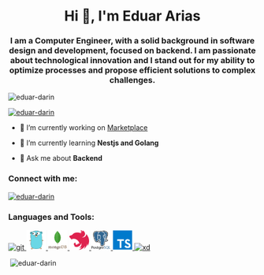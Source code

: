 <h1 align="center">Hi 👋, I'm Eduar Arias</h1>
<h3 align="center">I am a Computer Engineer, with a solid background in software design and development, focused on backend. I am passionate about technological innovation and I stand out for my ability to optimize processes and propose efficient solutions to complex challenges.</h3>

<p align="left"> <img src="https://komarev.com/ghpvc/?username=eduar-darin&label=Profile%20views&color=0e75b6&style=flat" alt="eduar-darin" /> </p>

<p align="left"> <a href="https://github.com/ryo-ma/github-profile-trophy"><img src="https://github-profile-trophy.vercel.app/?username=eduar-darin" alt="eduar-darin" /></a> </p>

- 🔭 I’m currently working on [Marketplace](https://github.com/eduar-darin/marketplace_back.git)

- 🌱 I’m currently learning **Nestjs and Golang**

- 💬 Ask me about **Backend**

<h3 align="left">Connect with me:</h3>
<p align="left">
<a href="https://linkedin.com/in/eduar-darin" target="blank"><img align="center" src="https://raw.githubusercontent.com/rahuldkjain/github-profile-readme-generator/master/src/images/icons/Social/linked-in-alt.svg" alt="eduar-darin" height="30" width="40" /></a>
</p>

<h3 align="left">Languages and Tools:</h3>
<p align="left"> <a href="https://git-scm.com/" target="_blank" rel="noreferrer"> <img src="https://www.vectorlogo.zone/logos/git-scm/git-scm-icon.svg" alt="git" width="40" height="40"/> </a> <a href="https://golang.org" target="_blank" rel="noreferrer"> <img src="https://raw.githubusercontent.com/devicons/devicon/master/icons/go/go-original.svg" alt="go" width="40" height="40"/> </a> <a href="https://www.mongodb.com/" target="_blank" rel="noreferrer"> <img src="https://raw.githubusercontent.com/devicons/devicon/master/icons/mongodb/mongodb-original-wordmark.svg" alt="mongodb" width="40" height="40"/> </a> <a href="https://nestjs.com/" target="_blank" rel="noreferrer"> <img src="https://raw.githubusercontent.com/devicons/devicon/master/icons/nestjs/nestjs-plain.svg" alt="nestjs" width="40" height="40"/> </a> <a href="https://www.postgresql.org" target="_blank" rel="noreferrer"> <img src="https://raw.githubusercontent.com/devicons/devicon/master/icons/postgresql/postgresql-original-wordmark.svg" alt="postgresql" width="40" height="40"/> </a> <a href="https://www.typescriptlang.org/" target="_blank" rel="noreferrer"> <img src="https://raw.githubusercontent.com/devicons/devicon/master/icons/typescript/typescript-original.svg" alt="typescript" width="40" height="40"/> </a> <a href="https://www.adobe.com/products/xd.html" target="_blank" rel="noreferrer"> <img src="https://cdn.worldvectorlogo.com/logos/adobe-xd.svg" alt="xd" width="40" height="40"/> </a> </p>

<p>&nbsp;<img align="center" src="https://github-readme-stats.vercel.app/api?username=eduar-darin&show_icons=true&locale=en" alt="eduar-darin" /></p>
